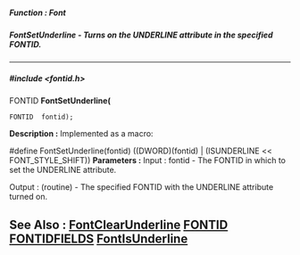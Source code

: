 ##### Function : Font
##### FontSetUnderline - Turns on the UNDERLINE attribute in the specified FONTID.
---
##### #include <fontid.h>
FONTID **FontSetUnderline(**

	FONTID  fontid);
**Description :**
Implemented as a macro:

#define FontSetUnderline(fontid) ((DWORD)(fontid) | (ISUNDERLINE << 
FONT_STYLE_SHIFT))
**Parameters :**
Input :
fontid  -  The FONTID in which to set the UNDERLINE attribute.

Output :
(routine)  -  The specified FONTID with the UNDERLINE attribute turned on.


**See Also :**
[FontClearUnderline](D:/md_files/FontClearUnderline.md)
[FONTID](D:/md_files/FONTID.md)
[FONTIDFIELDS](D:/md_files/FONTIDFIELDS.md)
[FontIsUnderline](D:/md_files/FontIsUnderline.md)
---
